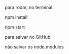 para rodar, no terminal:

npm install

npm start

para salvar no GitHub:

não salvar os node.modules